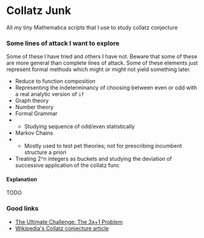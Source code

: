 # Collatz Junk
All my tiny Mathematica scripts that I use to study collatz conjecture

### Some lines of attack I want to explore
Some of these I have tried and others I have not. Beware that some of these are more general
than complete lines of attack. Some of these elements just represent formal methods which
might or might not yield something later.

- Reduce to function composition
- Representing the indeterminancy of choosing between even or odd with a real analytic version of `if`
- Graph theory
- Number theory
- Formal Grammar
- - Studying sequence of odd/even statistically
- Markov Chains
- - Mostly used to test pet theories; not for prescribing incumbent structure a priori
- Treating 2^n integers as buckets and studying the deviation of successive application of the collatz func 

#### Explanation
TODO

### Good links
- [The Ultimate Challenge: The 3x+1 Problem](https://bookstore.ams.org/mbk-78)
- [Wikipedia's Collatz conjecture article](https://en.wikipedia.org/wiki/Collatz_conjecture)
